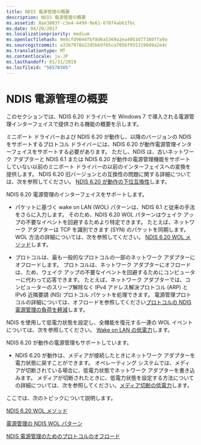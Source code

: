 ```yaml
---
title: NDIS 電源管理の概要
description: NDIS 電源管理の概要
ms.assetid: 8ae3803f-c3e4-4499-9e61-678f4ab61fbc
ms.date: 04/20/2017
ms.localizationpriority: medium
ms.openlocfilehash: 9e0cfd9044fbf8d6a5369a2ea40b3d77380ffa9a
ms.sourcegitcommit: a33b7978e22d5bb9f65ca7056f955319049a2e4c
ms.translationtype: MT
ms.contentlocale: ja-JP
ms.lasthandoff: 01/31/2019
ms.locfileid: "56570305"
---
```

# <a name="ndis-power-management-overview"></a>NDIS 電源管理の概要





このセクションでは、NDIS 6.20 ドライバーを Windows 7 で導入される電源管理インターフェイスで提供される機能の概要を示します。

ミニポート ドライバーおよび NDIS 6.20 が動作し、以降のバージョンの NDIS をサポートするプロトコル ドライバーには、NDIS 6.20 が動作電源管理インターフェイスをサポートする必要があります。 ただし、NDIS は、古いネットワーク アダプターと NDIS 6.1 または NDIS 6.20 が動作の電源管理機能をサポートしていない以前のミニポート ドライバーの以前のインターフェイスへの変換を提供します。 NDIS 6.20 旧バージョンとの互換性の問題に関する詳細については、次を参照してください。 [NDIS 6.20 が動作の下位互換性](ndis-6-20-backward-compatibility.md)します。

NDIS 6.20 電源管理のインターフェイスをサポートします。

-   パケットに基づく wake on LAN (WOL) パターンは、NDIS 6.1 と従来の手法をさらに入力します。 そのため、NDIS 6.20 WOL パターンはウェイク アップの不要なイベントを回避するためより特定できます。 たとえば、ネットワーク アダプターは TCP を識別できます (SYN) のパケットを同期します。 WOL 方法の詳細については、次を参照してください。 [NDIS 6.20 WOL メソッド](wol-methods-in-ndis-6-20.md)します。

-   プロトコルは、最も一般的なプロトコルの一部のネットワーク アダプターにオフロードします。 プロトコルは、ネットワーク アダプターにオフロードは、ため、ウェイク アップの不要なイベントを回避するためにコンピューターに代わって応答できます。 たとえば、ネットワーク アダプターでは、コンピューターのスリープ解除なく IPv4 アドレス解決プロトコル (ARP) と IPv6 近隣要請 (NS) プロトコル パケットを処理できます。 電源管理プロトコルの詳細については、オフロードを参照してください[プロトコルの NDIS 電源管理の負荷を軽減](protocol-offloads-for-ndis-power-management.md)します。

NDIS を使用して低電力状態を設定し、全機能を復元する一連の WOL イベントについては、次を参照してください。 [Wake on LAN の低電力](low-power-for-wake-on-lan.md)します。

NDIS 6.20 が動作の電源管理もサポートしています。

-   NDIS 6.20 が動作は、メディアが接続したときにネットワーク アダプターを電力状態に戻すことができます。 オペレーティング システムでは、メディアが切断されている場合に、低電力状態でネットワーク アダプターを書き込みます。 メディアが切断されたときに、低電力状態を設定する方法についての詳細については、次を参照してください。[メディア切断の低電力](low-power-on-media-disconnect.md)します。

ここでは、次のトピックについて説明します。

[NDIS 6.20 WOL メソッド](wol-methods-in-ndis-6-20.md)

[電源管理の NDIS WOL パターン](wol-patterns-for-ndis-power-management.md)

[NDIS 電源管理のためのプロトコルのオフロード](protocol-offloads-for-ndis-power-management.md)

 

 






